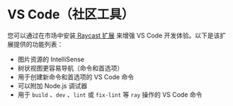 # VS Code（社区工具）

您可以通过在市场中安装[ Raycast 扩展](https://marketplace.visualstudio.com/items?itemName=tonka3000.raycast) 来增强 VS Code 开发体验。以下是该扩展提供的功能列表：

* 图片资源的 IntelliSense
* 树状视图更容易导航（命令和首选项）
* 用于创建新命令和首选项的 VS Code 命令
* 可以附加 Node.js 调试器
* 用于 `build` 、`dev` 、`lint` 或 `fix-lint` 等 `ray` 操作的 VS Code 命令

